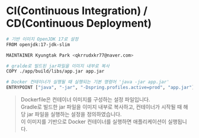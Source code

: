 # **CI(Continuous Integration) / CD(Continuous Deployment)**

```bash
# 기반 이미지 OpenJDK 17로 설정
FROM openjdk:17-jdk-slim

MAINTAINER Kyungtak Park <qkrrudxkr77@naver.com>

# gralde로 빌드된 jar파일을 이미지 내부로 복사
COPY ./app/build/libs/app.jar app.jar 

# Docker 컨테이너가 실행될 때 실행되는 기본 명령어 'java -jar app.jar'
ENTRYPOINT ["java", "-jar", "-Dspring.profiles.active=prod", "app.jar"]
```
> Dockerfile은 컨테이너 이미지를 구성하는 설정 파일입니다.   
> Gradle로 빌드한 jar 파일을 이미지 내부로 복사하고, 컨테이너가 시작될 때 해당 jar 파일을 실행하는 설정을 정의하였습니다.   
> 이 이미지를 기반으로 Docker 컨테이너를 실행하면 애플리케이션이 실행됩니다.